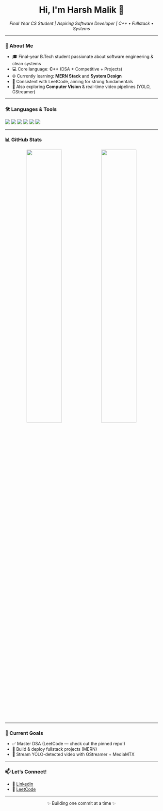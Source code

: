 <h1 align="center">Hi, I'm Harsh Malik 👋</h1>
<p align="center">
  <em>Final Year CS Student | Aspiring Software Developer | C++ • Fullstack • Systems</em>
</p>

---

### 🚀 About Me
- 🎓 Final-year B.Tech student passionate about software engineering & clean systems
- 💻 Core language: **C++** (DSA + Competitive + Projects)
- 🌐 Currently learning: **MERN Stack** and **System Design**
- 🎯 Consistent with LeetCode, aiming for strong fundamentals
- 🤖 Also exploring **Computer Vision** & real-time video pipelines (YOLO, GStreamer)

---

### 🛠️ Languages & Tools
<p>
  <img src="https://img.shields.io/badge/C++-00599C?style=for-the-badge&logo=cplusplus&logoColor=white" />
  <img src="https://img.shields.io/badge/JavaScript-F7DF1E?style=for-the-badge&logo=javascript&logoColor=black" />
  <img src="https://img.shields.io/badge/Node.js-339933?style=for-the-badge&logo=nodedotjs&logoColor=white" />
  <img src="https://img.shields.io/badge/React-20232A?style=for-the-badge&logo=react&logoColor=61DAFB" />
  <img src="https://img.shields.io/badge/MongoDB-4EA94B?style=for-the-badge&logo=mongodb&logoColor=white" />
  <img src="https://img.shields.io/badge/GStreamer-16A085?style=for-the-badge&logoColor=white" />
</p>

---

### 📊 GitHub Stats
<p align="center">
  <img src="https://github-readme-stats.vercel.app/api?username=lifesoharsh&show_icons=true&theme=github_dark" width="48%" />
  <img src="https://github-readme-streak-stats.herokuapp.com/?user=lifesoharsh&theme=github-dark" width="48%" />
</p>

---

### 📌 Current Goals
- ✅ Master DSA (LeetCode — check out the pinned repo!)
- 🔧 Build & deploy fullstack projects (MERN)
- 📡 Stream YOLO-detected video with GStreamer + MediaMTX

---

### 📫 Let’s Connect!
- 💼 [LinkedIn]([https://www.linkedin.com/in/harshmalik-dev/](https://www.linkedin.com/in/harsh-malik-b46635230/))
- 📂 [LeetCode](https://leetcode.com/lifesoharsh/)

---

<p align="center">✨ Building one commit at a time ✨</p>
